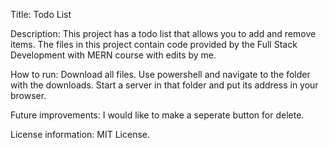 Title: Todo List

Description: This project has a todo list that allows you to add and remove items. The files in this project contain code provided by the Full Stack Development with MERN course with edits by me.

How to run: Download all files. Use powershell and navigate to the folder with the downloads. Start a server in that folder and put its address in your browser.

Future improvements: I would like to make a seperate button for delete.

License information: MIT License.
